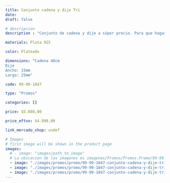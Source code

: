 ```yaml
---
title: Conjunto cadena y dije Tri
date: 
draft: false

# descripcion
description : "Conjunto de cadena y dije a súper precio. Para que hagas los regalos más lindos y de la mejor calidad. Todo en plata 925. "

materials: Plata 925

color: Plateado

dimensions: "Cadena 40cm 
Dije
Ancho: 15mm 
Largo: 25mm"

code: 99-99-1847

type: "Promos"

categories: []

price: $5.880,00

price_eftvo: $4.990,00

link_mercado_shop: undef

# Images
# first image will be shown in the product page
images:
  # - image: "images/path_to_image"
  # La ubicacion de las imagenes es imagenes/Promos/Promos.Promo/99-99-1847-conjunto-cadena-y-dije-tri
  - image: "./images/promos/promo/99-99-1847-conjunto-cadena-y-dije-tri_a.jpg"
  - image: "./images/promos/promo/99-99-1847-conjunto-cadena-y-dije-tri_b.jpg"
  - image: "./images/promos/promo/99-99-1847-conjunto-cadena-y-dije-tri_c.jpg"
---
```

